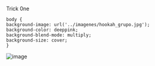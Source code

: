 Trick 0ne

```
body {
background-image: url('../imagenes/hookah_grupo.jpg');
background-color: deeppink;
background-blend-mode: multiply;
background-size: cover;
}
```
![image](https://user-images.githubusercontent.com/82242888/115936564-e42a6c80-a495-11eb-92fd-81544fdbd030.png)

